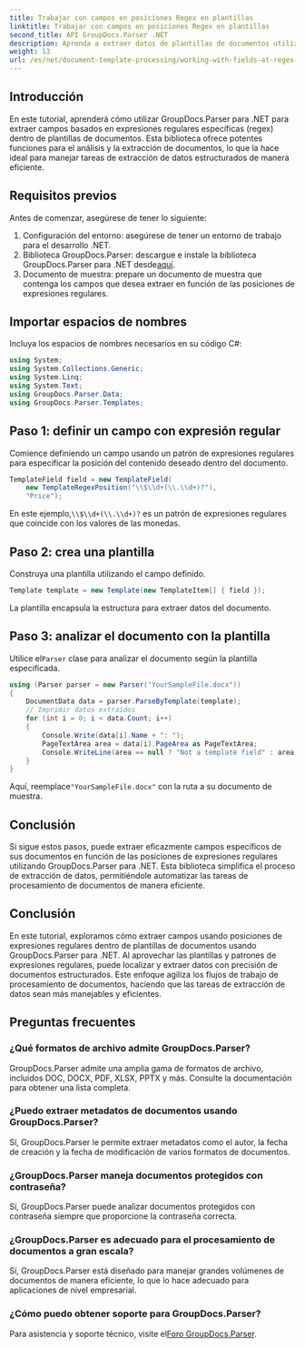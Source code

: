 ```yaml
---
title: Trabajar con campos en posiciones Regex en plantillas
linktitle: Trabajar con campos en posiciones Regex en plantillas
second_title: API GroupDocs.Parser .NET
description: Aprenda a extraer datos de plantillas de documentos utilizando posiciones de expresiones regulares con GroupDocs.Parser para .NET. Automatice sus tareas de extracción de datos de manera eficiente.
weight: 13
url: /es/net/document-template-processing/working-with-fields-at-regex-positions-in-templates/
---
```

## Introducción
En este tutorial, aprenderá cómo utilizar GroupDocs.Parser para .NET para extraer campos basados en expresiones regulares específicas (regex) dentro de plantillas de documentos. Esta biblioteca ofrece potentes funciones para el análisis y la extracción de documentos, lo que la hace ideal para manejar tareas de extracción de datos estructurados de manera eficiente.
## Requisitos previos
Antes de comenzar, asegúrese de tener lo siguiente:
1. Configuración del entorno: asegúrese de tener un entorno de trabajo para el desarrollo .NET.
2.  Biblioteca GroupDocs.Parser: descargue e instale la biblioteca GroupDocs.Parser para .NET desde[aquí](https://releases.groupdocs.com/parser/net/).
3. Documento de muestra: prepare un documento de muestra que contenga los campos que desea extraer en función de las posiciones de expresiones regulares.

## Importar espacios de nombres
Incluya los espacios de nombres necesarios en su código C#:
```csharp
using System;
using System.Collections.Generic;
using System.Linq;
using System.Text;
using GroupDocs.Parser.Data;
using GroupDocs.Parser.Templates;
```
## Paso 1: definir un campo con expresión regular
Comience definiendo un campo usando un patrón de expresiones regulares para especificar la posición del contenido deseado dentro del documento.
```csharp
TemplateField field = new TemplateField(
    new TemplateRegexPosition("\\$\\d+(\\.\\d+)?"),
    "Price");
```
 En este ejemplo,`\\$\\d+(\\.\\d+)?` es un patrón de expresiones regulares que coincide con los valores de las monedas.
## Paso 2: crea una plantilla
Construya una plantilla utilizando el campo definido.
```csharp
Template template = new Template(new TemplateItem[] { field });
```
La plantilla encapsula la estructura para extraer datos del documento.
## Paso 3: analizar el documento con la plantilla
 Utilice el`Parser` clase para analizar el documento según la plantilla especificada.
```csharp
using (Parser parser = new Parser("YourSampleFile.docx"))
{
    DocumentData data = parser.ParseByTemplate(template);
    // Imprimir datos extraídos
    for (int i = 0; i < data.Count; i++)
    {
        Console.Write(data[i].Name + ": ");
        PageTextArea area = data[i].PageArea as PageTextArea;
        Console.WriteLine(area == null ? "Not a template field" : area.Text);
    }
}
```
 Aquí, reemplace`"YourSampleFile.docx"` con la ruta a su documento de muestra.

## Conclusión
Si sigue estos pasos, puede extraer eficazmente campos específicos de sus documentos en función de las posiciones de expresiones regulares utilizando GroupDocs.Parser para .NET. Esta biblioteca simplifica el proceso de extracción de datos, permitiéndole automatizar las tareas de procesamiento de documentos de manera eficiente.

## Conclusión
En este tutorial, exploramos cómo extraer campos usando posiciones de expresiones regulares dentro de plantillas de documentos usando GroupDocs.Parser para .NET. Al aprovechar las plantillas y patrones de expresiones regulares, puede localizar y extraer datos con precisión de documentos estructurados. Este enfoque agiliza los flujos de trabajo de procesamiento de documentos, haciendo que las tareas de extracción de datos sean más manejables y eficientes.

## Preguntas frecuentes
### ¿Qué formatos de archivo admite GroupDocs.Parser?
GroupDocs.Parser admite una amplia gama de formatos de archivo, incluidos DOC, DOCX, PDF, XLSX, PPTX y más. Consulte la documentación para obtener una lista completa.
### ¿Puedo extraer metadatos de documentos usando GroupDocs.Parser?
Sí, GroupDocs.Parser le permite extraer metadatos como el autor, la fecha de creación y la fecha de modificación de varios formatos de documentos.
### ¿GroupDocs.Parser maneja documentos protegidos con contraseña?
Sí, GroupDocs.Parser puede analizar documentos protegidos con contraseña siempre que proporcione la contraseña correcta.
### ¿GroupDocs.Parser es adecuado para el procesamiento de documentos a gran escala?
Sí, GroupDocs.Parser está diseñado para manejar grandes volúmenes de documentos de manera eficiente, lo que lo hace adecuado para aplicaciones de nivel empresarial.
### ¿Cómo puedo obtener soporte para GroupDocs.Parser?
 Para asistencia y soporte técnico, visite el[Foro GroupDocs.Parser](https://forum.groupdocs.com/c/parser/17).